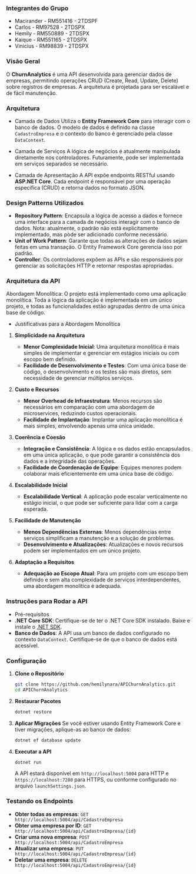 ### Integrantes do Grupo
- Macirander - RM551416 - 2TDSPF
- Carlos - RM97528 - 2TDSPX
- Hemily - RM550889 - 2TDSPX
- Kaique - RM551165 - 2TDSPX
- Vinicius - RM98839 - 2TDSPX

### Visão Geral
O **ChurnAnalytics** é uma API desenvolvida para gerenciar dados de empresas, permitindo operações CRUD (Create, Read, Update, Delete) sobre registros de empresas. A arquitetura é projetada para ser escalável e de fácil manutenção.

### Arquitetura

- Camada de Dados
Utiliza o **Entity Framework Core** para interagir com o banco de dados. O modelo de dados é definido na classe `CadastroEmpresa` e o contexto do banco é gerenciado pela classe `DataContext`.

- Camada de Serviços
A lógica de negócios é atualmente manipulada diretamente nos controladores. Futuramente, pode ser implementada em serviços separados se necessário.

- Camada de Apresentação
A API expõe endpoints RESTful usando **ASP.NET Core**. Cada endpoint é responsável por uma operação específica (CRUD) e retorna dados no formato JSON.

### Design Patterns Utilizados

- **Repository Pattern**: Encapsula a lógica de acesso a dados e fornece uma interface para a camada de negócios interagir com o banco de dados. Nota: atualmente, o padrão não está explicitamente implementado, mas pode ser adicionado conforme necessário.
- **Unit of Work Pattern**: Garante que todas as alterações de dados sejam feitas em uma transação. O Entity Framework Core gerencia isso por padrão.
- **Controller**: Os controladores expõem as APIs e são responsáveis por gerenciar as solicitações HTTP e retornar respostas apropriadas.

### Arquitetura da API

Abordagem Monolítica: O projeto está implementado como uma aplicação monolítica. Toda a lógica da aplicação é implementada em um único projeto, e todas as funcionalidades estão agrupadas dentro de uma única base de código.

- Justificativas para a Abordagem Monolítica

1. **Simplicidade na Arquitetura**
   - **Menor Complexidade Inicial**: Uma arquitetura monolítica é mais simples de implementar e gerenciar em estágios iniciais ou com escopo bem definido.
   - **Facilidade de Desenvolvimento e Testes**: Com uma única base de código, o desenvolvimento e os testes são mais diretos, sem necessidade de gerenciar múltiplos serviços.

2. **Custo e Recursos**
   - **Menor Overhead de Infraestrutura**: Menos recursos são necessários em comparação com uma abordagem de microservices, reduzindo custos operacionais.
   - **Facilidade de Implantação**: Implantar uma aplicação monolítica é mais simples, envolvendo apenas uma única unidade.

3. **Coerência e Coesão**
   - **Integração e Consistência**: A lógica e os dados estão encapsulados em uma única aplicação, o que pode garantir a consistência dos dados e a integridade das operações.
   - **Facilidade de Coordenação de Equipe**: Equipes menores podem colaborar mais eficientemente em uma única base de código.

4. **Escalabilidade Inicial**
   - **Escalabilidade Vertical**: A aplicação pode escalar verticalmente no estágio inicial, o que pode ser suficiente para lidar com a carga esperada.

5. **Facilidade de Manutenção**
   - **Menos Dependências Externas**: Menos dependências entre serviços simplificam a manutenção e a solução de problemas.
   - **Desenvolvimento e Atualizações**: Atualizações e novos recursos podem ser implementados em um único projeto.

6. **Adaptação a Requisitos**
   - **Adequação ao Escopo Atual**: Para um projeto com um escopo bem definido e sem alta complexidade de serviços interdependentes, uma abordagem monolítica é adequada.

### Instruções para Rodar a API

- Pré-requisitos
- **.NET Core SDK**: Certifique-se de ter o .NET Core SDK instalado. Baixe e instale o [.NET SDK](https://dotnet.microsoft.com/download).
- **Banco de Dados**: A API usa um banco de dados configurado no contexto `DataContext`. Certifique-se de que o banco de dados está acessível.

### Configuração
1. **Clone o Repositório**
    ```bash
    git clone https://github.com/hemilynara/APIChurnAnalytics.git
    cd APIChurnAnalytics
    ```

2. **Restaurar Pacotes**
    ```bash
    dotnet restore
    ```

3. **Aplicar Migrações**
   Se você estiver usando Entity Framework Core e tiver migrações, aplique-as ao banco de dados:
    ```bash
    dotnet ef database update
    ```

4. **Executar a API**
    ```bash
    dotnet run
    ```
   A API estará disponível em `http://localhost:5004` para HTTP e `https://localhost:7280` para HTTPS, ou conforme configurado no arquivo `launchSettings.json`.

### Testando os Endpoints
- **Obter todas as empresas**: `GET http://localhost:5004/api/CadastroEmpresa`
- **Obter uma empresa por ID**: `GET http://localhost:5004/api/CadastroEmpresa/{id}`
- **Criar uma nova empresa**: `POST http://localhost:5004/api/CadastroEmpresa`
- **Atualizar uma empresa**: `PUT http://localhost:5004/api/CadastroEmpresa/{id}`
- **Deletar uma empresa**: `DELETE http://localhost:5004/api/CadastroEmpresa/{id}`
